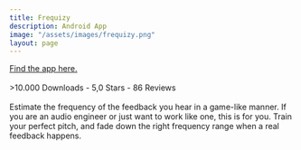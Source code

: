 ```yaml
---
title: Frequizy
description: Android App
image: "/assets/images/frequizy.png"
layout: page
---
```


[Find the app here.](https://play.google.com/store/apps/details?id=com.nickel.frequizy)
<br><br>
\>10.000 Downloads - 5,0 Stars - 86 Reviews
<br><br>
Estimate the frequency of the feedback you hear in a game-like manner.
If you are an audio engineer or just want to work like one, this is for you. Train your perfect pitch, and fade down the right frequency range when a real feedback happens.